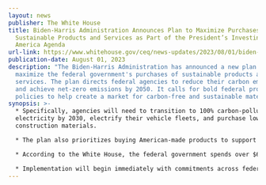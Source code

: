 ```yaml
---
layout: news
publisher: The White House
title: Biden-⁠Harris Administration Announces Plan to Maximize Purchases of
  Sustainable Products and Services as Part of the President’s Investing in
  America Agenda
url-link: https://www.whitehouse.gov/ceq/news-updates/2023/08/01/biden-harris-administration-announces-plan-to-maximize-purchases-of-sustainable-products-and-services-as-part-of-the-presidents-investing-in-america-agenda/
publication-date: August 01, 2023
description: "The Biden-Harris Administration has announced a new plan to
  maximize the federal government's purchases of sustainable products and
  services. The plan directs federal agencies to reduce their carbon emissions
  and achieve net-zero emissions by 2050. It calls for bold federal procurement
  policies to help create a market for carbon-free and sustainable materials. "
synopsis: >-
  * Specifically, agencies will need to transition to 100% carbon-pollution-free
  electricity by 2030, electrify their vehicle fleets, and purchase low carbon
  construction materials.

  * The plan also prioritizes buying American-made products to support domestic jobs.

  * According to the White House, the federal government spends over $650 billion per year on contracting, so this sustainable purchasing plan will help drive innovation while combating climate change.

  * Implementation will begin immediately with commitments across federal agencies.
---
```


